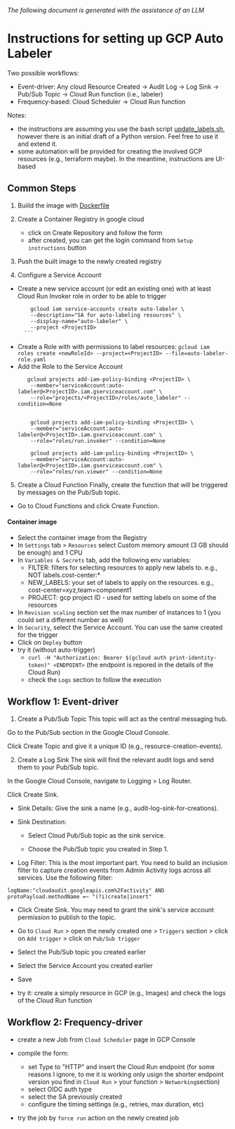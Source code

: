 _The following document is generated with the assistance of an LLM_
# Instructions for setting up GCP Auto Labeler
Two possible workflows:
- Event-driver: Any cloud Resource Created → Audit Log → Log Sink → Pub/Sub Topic → Cloud Run function (i.e., labeler)
- Frequency-based: Cloud Scheduler -> Cloud Run function

Notes:
- the instructions are assuming you use the bash script [update_labels.sh](./cloud-run-app/update_labels.sh), however there is an initial draft of a Python version. Feel free to use it and extend it.
- some automation will be provided for creating the involved GCP resources (e.g., terraform maybe). In the meantime, instructions are UI-based


## Common Steps

1. Buiild the image with [Dockerfile](./cloud-run-app/Dockerfile)

2. Create a Container Registry in google cloud
    - click on Create Repository and follow the form
    - after created, you can get the login command from `Setup instructions` button

3. Push the built image to the newly created registry

4. Configure a Service Account
- Create a new service account (or edit an existing one) with at least Cloud Run Invoker role in order to be able to trigger
    ```
        gcloud iam service-accounts create auto-labeler \
        --description="SA for auto-labeling resources" \
        --display-name="auto-labeler" \
        --project <ProjectID>
      ```
- Create a Role with with permissions to label resources:
    `gcloud iam roles create <newRoleId> --project=<ProjectID> --file=auto-labeler-role.yaml`
- Add the Role to the Service Account
    ```
       gcloud projects add-iam-policy-binding <ProjectID> \
        --member="serviceAccount:auto-labeler@<ProjectID>.iam.gserviceaccount.com" \
        --role="projects/<ProjectID>/roles/auto_labeler" --condition=None


        gcloud projects add-iam-policy-binding <ProjectID> \
        --member="serviceAccount:auto-labeler@<ProjectID>.iam.gserviceaccount.com" \
        --role="roles/run.invoker" --condition=None
        
        gcloud projects add-iam-policy-binding <ProjectID> \
        --member="serviceAccount:auto-labeler@<ProjectID>.iam.gserviceaccount.com" \
        --role="roles/run.viewer" --condition=None 
     ```

5. Create a Cloud Function
Finally, create the function that will be triggered by messages on the Pub/Sub topic.

- Go to Cloud Functions and click Create Function.

#### Container image

- Select the container image from the Registry
- In `Settings` tab > `Resources` select Custom memory amount (3 GB should be enough) and 1 CPU
- In `Variables & Secrets` tab, add the following env variables:
    - FILTER: filters for selecting resources to apply new labels to. e.g., NOT labels.cost-center:*
    - NEW_LABELS: your set of labels to apply on the resources. e.g., cost-center=xyz,team=component1
    - PROJECT: gcp project ID - used for setting labels on some of the resources
- In `Revision scaling` section set the max number of instances to 1 (you could set a different number as well)
- In `Security`, select the Service Account. You can use the same created for the trigger
- Click on `Deploy` button
- try it (without auto-trigger)
    - `curl -H "Authorization: Bearer $(gcloud auth print-identity-token)" <ENDPOINT>` (the endpoint is repored in the details of the Cloud Run)
    - check the `Logs` section to follow the execution


## Workflow 1: Event-driver

1. Create a Pub/Sub Topic
This topic will act as the central messaging hub.

Go to the Pub/Sub section in the Google Cloud Console.

Click Create Topic and give it a unique ID (e.g., resource-creation-events).

2. Create a Log Sink
The sink will find the relevant audit logs and send them to your Pub/Sub topic.

In the Google Cloud Console, navigate to Logging > Log Router.

Click Create Sink.

- Sink Details: Give the sink a name (e.g., audit-log-sink-for-creations).

- Sink Destination:

    - Select Cloud Pub/Sub topic as the sink service.

    - Choose the Pub/Sub topic you created in Step 1.

- Log Filter: This is the most important part. You need to build an inclusion filter to capture creation events from Admin Activity logs across all services. Use the following filter:

```code
logName:"cloudaudit.googleapis.com%2Factivity" AND
protoPayload.methodName =~ "(?i)create|insert"
```

- Click Create Sink. You may need to grant the sink's service account permission to publish to the topic.

- Go to `Cloud Run` > open the newly created one > `Triggers` section > click on `Add trigger` > click on `Pub/Sub trigger`

- Select the Pub/Sub topic you created earlier

- Select the Service Account you created earlier

- Save

- try it: create a simply resource in GCP (e.g., Images) and check the logs of the Cloud Run function


## Workflow 2: Frequency-driver
- create a new Job from `Cloud Scheduler` page in GCP Console

- compile the form:
    - set Type to "HTTP" and insert the Cloud Run endpoint (for some reasons I ignore, to me it is working only usign the shorter endpoint version you find in `Cloud Run` > your function > `Networking`section)
    - select OIDC auth type
    - select the SA previously created
    - configure the timing settings (e.g., retries, max duration, etc)
- try the job by `force run` action on the newly created job

